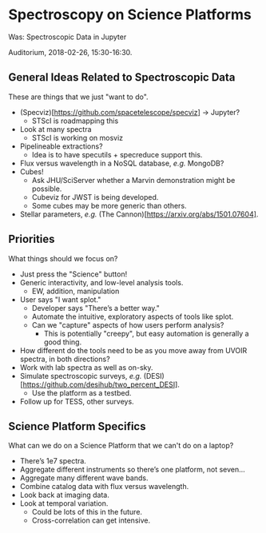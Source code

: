 # Spectroscopy on Science Platforms

Was: Spectroscopic Data in Jupyter

Auditorium, 2018-02-26, 15:30-16:30.

## General Ideas Related to Spectroscopic Data

These are things that we just "want to do".

* (Specviz)[https://github.com/spacetelescope/specviz] → Jupyter?
  - STScI is roadmapping this
* Look at many spectra
  - STScI is working on mosviz
* Pipelineable extractions?
  - Idea is to have specutils + specreduce support this.
* Flux versus wavelength in a NoSQL database, *e.g.* MongoDB?
* Cubes!
  - Ask JHU/SciServer whether a Marvin demonstration might be possible.
  - Cubeviz for JWST is being developed.
  - Some cubes may be more generic than others.
* Stellar parameters, *e.g.* (The Cannon)[https://arxiv.org/abs/1501.07604].

## Priorities

What things should we focus on?

* Just press the "Science" button!
* Generic interactivity, and low-level analysis tools.
  - EW, addition, manipulation
* User says "I want splot."
  - Developer says "There’s a better way."
  - Automate the intuitive, exploratory aspects of tools like splot.
  - Can we "capture" aspects of how users perform analysis?
    - This is potentially "creepy", but easy automation is generally a good thing.
* How different do the tools need to be as you move away from UVOIR spectra, in both directions?
* Work with lab spectra as well as on-sky.
* Simulate spectroscopic surveys, *e.g.* (DESI)[https://github.com/desihub/two_percent_DESI].
  - Use the platform as a testbed.
* Follow up for TESS, other surveys.

## Science Platform Specifics

What can we do on a Science Platform that we can't do on a laptop?

* There’s 1e7 spectra.
* Aggregate different instruments so there’s one platform, not seven…
* Aggregate many different wave bands.
* Combine catalog data with flux versus wavelength.
* Look back at imaging data.
* Look at temporal variation.
  - Could be lots of this in the future.
  - Cross-correlation can get intensive.

